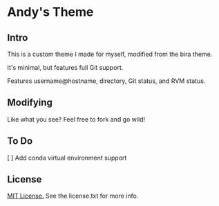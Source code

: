 # Andy's Theme

## Intro

This is a custom theme I made for myself, modified from the bira theme.

It's minimal, but features full Git support.

Features username@hostname, directory, Git status, and RVM status.

## Modifying

Like what you see? Feel free to fork and go wild!

## To Do

[ ] Add conda virtual environment support

## License

[MIT License.](https://choosealicense.com/licenses/mit/) See the license.txt for more info.
